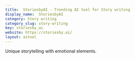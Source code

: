 ```yaml
---
title:  StoriesbyAI - Trending AI tool for Story writing
display_name:  StoriesbyAI
category: Story writing
category_slug: story-writing
key: storiesby_ai
website: https://storiesby.ai/
layout: aitool
---
```


Unique storytelling with emotional elements.
